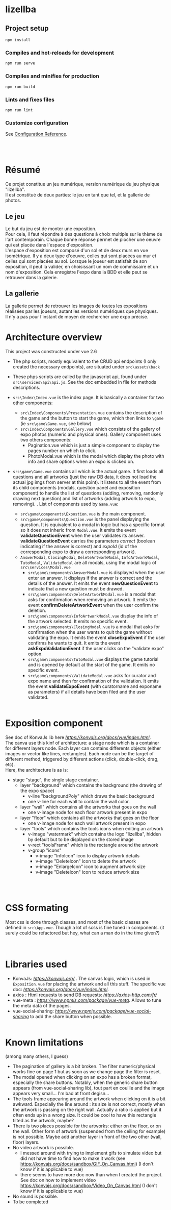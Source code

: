 # lizellba

## Project setup
```
npm install
```

### Compiles and hot-reloads for development
```
npm run serve
```

### Compiles and minifies for production
```
npm run build
```

### Lints and fixes files
```
npm run lint
```

### Customize configuration
See [Configuration Reference](https://cli.vuejs.org/config/).

<br><br>

# Résumé

Ce projet constitue un jeu numérique, version numérique du jeu physique "lizellba".  
Il est constitué de deux parties: le jeu en tant que tel, et la gallerie de photos.

## Le jeu
Le but du jeu est de monter une exposition.  
Pour cela, il faut répondre à des questions à choix multiple sur le thème de l'art contemporain. Chaque bonne réponse permet de piocher une oeuvre qui est placée dans l'espace d'exposition.  
L'espace d'exposition est composé d'un sol et de deux murs en vue isométrique.
Il y a deux type d'oeuvre, celles qui sont placées au mur et celles qui sont placées au sol.
Lorsque le joueur est satisfait de son exposition, il peut la valider, en choisissant un nom de commissaire et un nom d'exposition.
Cela enregistre l'expo dans la BDD et elle peut se retrouver dans la galerie.

## La gallerie
La gallerie permet de retrouver les images de toutes les expositions réalisées par les joueurs, autant les versions numériques que physiques.  
Il n'y a pas pour l'instant de moyen de rechercher une expo précise.

# Architecture overview

This project was constructed under vue 2.6

* The php scripts, mostly equivalent to the CRUD api endpoints (I only created the necessary endpoints), are situated under `src\assets\back`

* These phps scripts are called by the javascript api, found under `src\services\api\api.js`. See the doc embedded in file for methods descriptions.
* `src\Index\Index.vue` is the index page. It is basically a container for two other components: 
    * `src\Index\Components\Presentation.vue` contains the description of the game and the button to start the game, which then links to `\game` (ie `src\game\Game.vue`, see below)
    * `src\Index\Components\Gallery.vue` which consists of the gallery of expo photos (numeric and physical ones). Gallery component uses two others components:
        * Pagination.vue which is just a simple component to display the pages number on which to click.
        * PhotoModal.vue which is the modal which display the photo with info and share options when an expo is clicked on.
    

* `src\game\Game.vue` contains all which is the actual game. It first loads all questions and all artworks (just the raw DB data, it does not load the actual jpg imgs from server at this point). It listens to all the event from its child components (modals, question panel and exposition component) to handle the list of questions (adding, removing, randomly drawing next question) and list of artworks (adding artwork to expo, removing). . 
List of components used by `Game.vue`:
    * `src\game\components\Expostion.vue` is the main component.
    * `src\game\components\Question.vue` is the panel displaying the question. It is equivalent to a modal in logic but has a specific format so it does not inheric from `Modal.vue`. It emits the event **validateQuestionEvent** when the user validates its answer. **validateQuestionEvent** carries the parameters *correct* (boolean indicating if the answer is correct) and *expoId* (id of the corresponding expo to draw a corresponding artwork).
    * `AnswerModal`, `ClosingModal`, `DeleteArtworkModal`, `InfoArtworkModal`, `TutoModal`, `ValidateModal` are all modals, using the modal logic of `src\services\Modal.vue`
        * `src\game\components\AnswerModal.vue` is displayed when the user enter an answer. It displays if the answer is correct and the details of the answer. It emits the event **newQuestionEvent** to indicate that a new question must be drawed.
        * `src\game\components\DeleteArtworkModal.vue` is a modal that asks for confirmation when removing an artwork. It emits the event **confirmDeleteArtworkEvent** when the user confirm the deletion.
        * `src\game\components\InfoArtworkModal.vue` display the info of the artwork selected. It emits no specific event.
        * `src\game\components\ClosingModal.vue` is a modal that asks for confirmation when the user wants to quit the game without validating the expo. It emits the event **closeExpoEvent** if the user confirms he wants to quit. It emits the event **askExpoValidationEvent** if the user clicks on the "validate expo" option.
        * `src\game\components\TutoModal.vue` displays the game tutorial and is opened by default at the start of the game. It emits no specific event.
        * `src\game\components\ValidateModal.vue` asks for curator and expo name and then for confirmation of the validation. It emits the event **validateExpoEvent** (with curatorname and exponame as parameters) if all details have been filed and the user validated.
<br><br>


# Exposition component

See doc of KonvaJs lib here *https://konvajs.org/docs/vue/index.html*.  
The canva use this kinf of architecture: a stage node which is a container for different layers node. Each layer can contains differents objects (either images or vector like lines, rectangles).
Each node can be the target of different method, triggered by different actions (click, double-click, drag, etc).  
Here, the architecture is as is:

* stage "stage", the single stage container.
    * layer "background" which contains the background (the drawing of the expo space)
        * v-line "backgroundPoly" which draws the basic background
        * one v-line for each wall to contain the wall color. 
    * layer "wall" which contains all the artworks that goes on the wall
        * one v-image node for each floor artwork present in expo
    * layer "floor"  which contains all the artworks that goes on the floor
        * one v-image node for each wall artwork present in expo
    * layer "tools" which contains the tools icons when editing an artwork
        * v-image "watermark" which contains the logo "lizellba", hidden by default but to be displayed on the stored image
        * v-rect "toolsFrame" which is the rectangle around the artwork
        * v-group "icons"
            * v-image "InfoIcon" icon to display artwork details
            * v-image "DeleteIcon" icon to delete the artwork
            * v-image "EnlargeIcon" icon to augment artwork size
            * v-image "DeleteIcon" icon to reduce artwork size


<br><br>
# CSS formating

Most css is done through classes, and most of the basic classes are defined in `src\App.vue`. Though a lot of scss is fine tuned in components. (it surely could be refactored but hey, what can a man do in the time given?)  
<br><br>
# Libraries used

* KonvaJs:  *https://konvajs.org/* . The canvas logic, which is used in `Exposition.vue` for placing the artwork and all this stuff. The specific vue doc: *https://konvajs.org/docs/vue/index.html*. 
* axios :  Html requests to send DB requests: *https://axios-http.com/fr/*
* vue-meta : *https://www.npmjs.com/package/vue-meta*. Allows to tune the meta data of the pages.
* vue-social-sharing: *https://www.npmjs.com/package/vue-social-sharing* to add the share button when possible.
<br><br>
# Known limitations
(among many others, I guess)
* The pagination of gallery is a bit broken. The filter numeric/physical works fine on page 1 but as soon as we change page the filter is reset.  
* The modal opened when clicking on an expo has a broken format, especially the share buttons. Notably, when the generic share button appears (from vue-social-sharing lib), tout part en couille and the image appears very small... I'm bad at front degisn...
* The tools frame appearing around the artwork when clicking on it is a bit awkward. Especially the line around : its size is not correct, mostly when the artwork is passing on the right wall. Actually a ratio is applied but it often ends up in a wrong size. It could be cool to have this rectangle tilted as the artwork, maybe?
* There is two places possible for the artworks: either on the floor, or on the wall. Other form of artwork (suspended from the ceiling for example) is not possible. Maybe add another layer in front of the two other (wall, floor) layers.
* No video artwork is possible. 
    * I messed around with trying to implement gifs to simulate video but did not have time to find how to make it work (see https://konvajs.org/docs/sandbox/GIF_On_Canvas.html)  (I don't know if it is applicable to vue)
    * there seems to have more doc now than when I created the project. See doc on how to implement video https://konvajs.org/docs/sandbox/Video_On_Canvas.html (I don't know if it is applicable to vue)
* No sound is possible. 
* To be completed